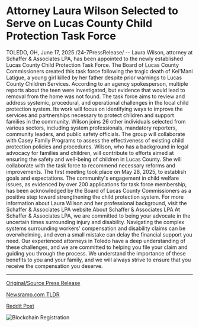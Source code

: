 # Attorney Laura Wilson Selected to Serve on Lucas County Child Protection Task Force

TOLEDO, OH, June 17, 2025 /24-7PressRelease/ -- Laura Wilson, attorney at Schaffer & Associates LPA, has been appointed to the newly established Lucas County Child Protection Task Force. The Board of Lucas County Commissioners created this task force following the tragic death of Kei'Mani Latigue, a young girl killed by her father despite prior warnings to Lucas County Children Services. According to an agency spokesperson, multiple reports about the teen were investigated, but evidence that would lead to removal from the home was not found.  The task force aims to review and address systemic, procedural, and operational challenges in the local child protection system. Its work will focus on identifying ways to improve the services and partnerships necessary to protect children and support families in the community.  Wilson joins 26 other individuals selected from various sectors, including system professionals, mandatory reporters, community leaders, and public safety officials. The group will collaborate with Casey Family Programs to assess the effectiveness of existing child protection policies and procedures.  Wilson, who has a background in legal advocacy for families and children, will contribute to efforts aimed at ensuring the safety and well-being of children in Lucas County. She will collaborate with the task force to recommend necessary reforms and improvements.  The first meeting took place on May 28, 2025, to establish goals and expectations. The community's engagement in child welfare issues, as evidenced by over 200 applications for task force membership, has been acknowledged by the Board of Lucas County Commissioners as a positive step toward strengthening the child protection system.  For more information about Laura Wilson and her professional background, visit the Schaffer & Associates LPA website  About Schaffer & Associates LPA At Schaffer & Associates LPA, we are committed to being your advocate in the uncertain times surrounding injury and disability. Navigating the complex systems surrounding workers' compensation and disability claims can be overwhelming, and even a small mistake can delay the financial support you need. Our experienced attorneys in Toledo have a deep understanding of these challenges, and we are committed to helping you file your claim and guiding you through the process. We understand the importance of these benefits to you and your family, and we will always strive to ensure that you receive the compensation you deserve. 

---

[Original/Source Press Release](https://www.24-7pressrelease.com/press-release/523974/attorney-laura-wilson-selected-to-serve-on-lucas-county-child-protection-task-force)
                    

[Newsramp.com TLDR](https://newsramp.com/curated-news/laura-wilson-joins-lucas-county-child-protection-task-force-after-tragic-loss/4bfe6dc3ee2b78aedecf0b54d7d58ad1) 

 



[Reddit Post](https://www.reddit.com/r/newsramp/comments/1le0q4s/laura_wilson_joins_lucas_county_child_protection/) 



![Blockchain Registration](https://cdn.newsramp.app/24-7PressRelease/qrcode/256/17/frog4iKM.webp)